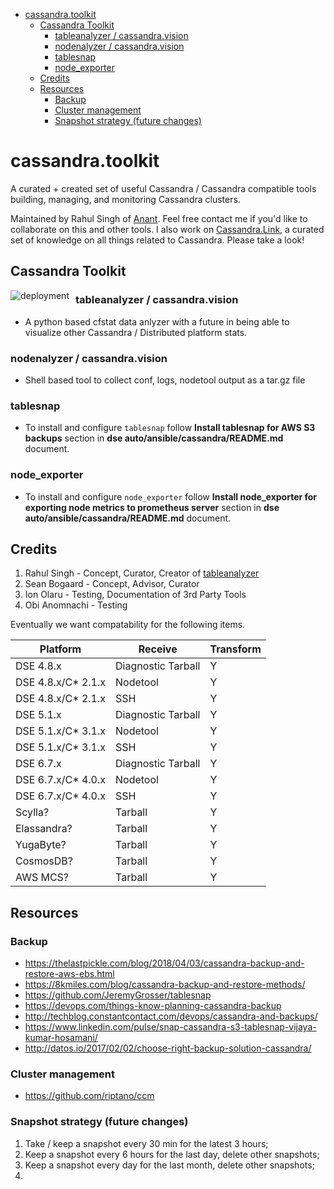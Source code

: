 - [cassandra.toolkit](#cassandratoolkit)
    - [Cassandra Toolkit](#cassandra-toolkit)
        - [tableanalyzer / cassandra.vision](#tableanalyzer--cassandravision)
        - [nodenalyzer / cassandra.vision](#nodenalyzer--cassandravision)
        - [tablesnap](#tablesnap)
        - [node_exporter](#node_exporter)
    - [Credits](#credits)
    - [Resources](#resources)
        - [Backup](#backup)
        - [Cluster management](#cluster-management)
        - [Snapshot strategy (future changes)](#snapshot-strategy-future-changes)

# cassandra.toolkit
A curated + created set of useful Cassandra / Cassandra compatible tools building, managing, and monitoring Cassandra clusters.

Maintained by Rahul Singh of [Anant](http://anant.us). Feel free contact me if you'd like to collaborate on this and other tools. I also work on [Cassandra.Link](http://cassandra.link), a curated set of knowledge on all things related to Cassandra. Please take a look!

## Cassandra Toolkit

<img src="https://github.com/Anant/cassandra.toolkit/blob/master/deployment.png"
     alt="deployment"
     style="float: left; margin-right: 10px;" />

### tableanalyzer / cassandra.vision
- A python based cfstat data anlyzer with a future in being able to visualize other Cassandra / Distributed platform stats. 

### nodenalyzer / cassandra.vision
- Shell based tool to collect conf, logs, nodetool output as a tar.gz file  

### tablesnap
- To install and configure `tablesnap` follow **Install tablesnap for AWS S3 backups** section in **dse
auto/ansible/cassandra/README.md** document.

### node_exporter
- To install and configure `node_exporter` follow **Install node_exporter for exporting node metrics to prometheus server** section in **dse
auto/ansible/cassandra/README.md** document.


## Credits

1. Rahul Singh - Concept, Curator, Creator of [tableanalyzer](TableAnalyzer) 
2. Sean Bogaard - Concept, Advisor, Curator 
3. Ion Olaru - Testing, Documentation of 3rd Party Tools
4. Obi Anomnachi - Testing

Eventually we want compatability for the following items. 

| Platform           | Receive            | Transform |
| ------------------ | ------------------ | --------- |
| DSE 4.8.x          | Diagnostic Tarball | Y         |
| DSE 4.8.x/C* 2.1.x | Nodetool           | Y         |
| DSE 4.8.x/C* 2.1.x | SSH                | Y         |
| DSE 5.1.x          | Diagnostic Tarball | Y         |
| DSE 5.1.x/C* 3.1.x | Nodetool           | Y         |
| DSE 5.1.x/C* 3.1.x | SSH                | Y         |
| DSE 6.7.x          | Diagnostic Tarball | Y         |
| DSE 6.7.x/C* 4.0.x | Nodetool           | Y         |
| DSE 6.7.x/C* 4.0.x | SSH                | Y         |
| Scylla?            | Tarball            | Y         |
| Elassandra?        | Tarball            | Y         |
| YugaByte?          | Tarball            | Y         |
| CosmosDB?          | Tarball            | Y         |
| AWS MCS?           | Tarball            | Y         |

## Resources

### Backup 
- https://thelastpickle.com/blog/2018/04/03/cassandra-backup-and-restore-aws-ebs.html
- https://8kmiles.com/blog/cassandra-backup-and-restore-methods/
- https://github.com/JeremyGrosser/tablesnap
- https://devops.com/things-know-planning-cassandra-backup
- http://techblog.constantcontact.com/devops/cassandra-and-backups/
- https://www.linkedin.com/pulse/snap-cassandra-s3-tablesnap-vijaya-kumar-hosamani/
- http://datos.io/2017/02/02/choose-right-backup-solution-cassandra/

### Cluster management
- https://github.com/riptano/ccm

### Snapshot strategy (future changes)

1. Take / keep a snapshot every 30 min for the latest 3 hours;
2. Keep a snapshot every 6 hours for the last day, delete other snapshots;
3. Keep a snapshot every day for the last month, delete other snapshots;
4. 